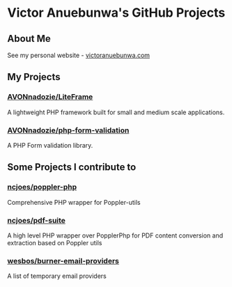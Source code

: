 # Victor Anuebunwa's GitHub Projects

## About Me
See my personal website - [victoranuebunwa.com](http://victoranuebunwa.com)

## My Projects
### [AVONnadozie/LiteFrame](https://github.com/AVONnadozie/LiteFrame)
A lightweight PHP framework built for small and medium scale applications.

### [AVONnadozie/php-form-validation](https://github.com/AVONnadozie/php-form-validation)
A PHP Form validation library.

## Some Projects I contribute to
### [ncjoes/poppler-php](https://github.com/ncjoes/poppler-php)
Comprehensive PHP wrapper for Poppler-utils

### [ncjoes/pdf-suite](https://github.com/ncjoes/pdf-suite)
A high level PHP wrapper over PopplerPhp for PDF content conversion and extraction based on Poppler utils

### [wesbos/burner-email-providers](https://github.com/wesbos/burner-email-providers)
A list of temporary email providers
